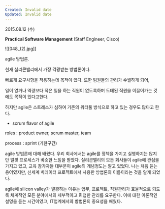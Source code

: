```yaml
---
Created: Invalid date
Updated: Invalid date
---
```

2015.08.12 (수)

**Practical Software Management** (Staff Engineer, Cisco)

![[048_(2).jpg]]

agile 방법론.

현재 실리콘밸리에서 가장 각광받는 방법론이다.

빠르게 요구사항을 적용하는데 목적이 있다. 또한 팀원들의 관리가 수월하게 되어,

일이 없거나 역량보다 적은 일을 하는 직원이 없도록하며 도태된 직원을 이끌어가는 것에도 목적이 있다고한다.

하지만 agile은 스트레스가 심하여 기존의 워터풀 방식으로 하고 있는 경우도 많다고 한다.

- scrum flavor of agile

roles : product owner, scrum master, team

process : sprint (기한구간)

agile 방법론에 대해 배웠다. 우리 회사에서는 agile를 정책을 가지고 실행하지는 않지만 얼핏 프로세스가 비슷한 느낌을 받았다. 실리콘밸리의 모든 회사들이 agile에 관심을 가지고 있고, 교육 참가자들 대부분이 agile의 개념정도는 알고 있었다. 나는 처음 듣는 용어였지만, 신세계 빅데이터 프로젝트에서 사용한 방법론의 이름이라는 것을 알게 되었다.

agile에 silicon valley가 열광하는 이유는 업무, 프로젝트, 직원관리가 효율적으로 되도록 체계적인 모든 분야에서의 세부적이고 민첩한 관리를 요구한다. 이에 대한 이론적인 설명을 듣는 시간이였고, IT업계에서의 방법론의 중요성을 배웠다.
